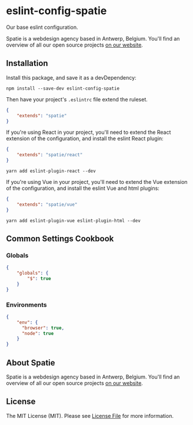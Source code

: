 # eslint-config-spatie

Our base eslint configuration.

Spatie is a webdesign agency based in Antwerp, Belgium. You'll find an overview of all our open source projects [on our website](https://spatie.be/opensource).

## Installation

Install this package, and save it as a devDependency:

```
npm install --save-dev eslint-config-spatie
```

Then have your project's `.eslintrc` file extend the ruleset.

```json
{
    "extends": "spatie"
}
```

If you're using React in your project, you'll need to extend the React extension of the configuration, and install the eslint React plugin:

```json
{
    "extends": "spatie/react"
}
```

```
yarn add eslint-plugin-react --dev
```

If you're using Vue in your project, you'll need to extend the Vue extension of the configuration, and install the eslint Vue and html plugins:

```json
{
    "extends": "spatie/vue"
}
```

```
yarn add eslint-plugin-vue eslint-plugin-html --dev
```

## Common Settings Cookbook

### Globals

```json
{
    "globals": {
        "$": true
    }
}
```

### Environments

```json
{
    "env": {
      "browser": true,
      "node": true
    }
}
```

## About Spatie

Spatie is a webdesign agency based in Antwerp, Belgium. You'll find an overview of all our open source projects [on our website](https://spatie.be/opensource).

## License

The MIT License (MIT). Please see [License File](LICENSE.md) for more information.
